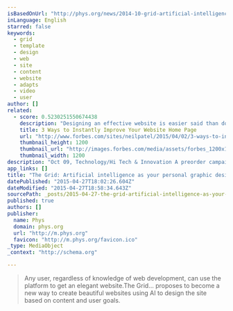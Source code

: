 ```yaml
---
isBasedOnUrl: "http://phys.org/news/2014-10-grid-artificial-intelligence-personal-graphic.html"
inLanguage: English
starred: false
keywords:
  - grid
  - template
  - design
  - web
  - site
  - content
  - website
  - adapts
  - video
  - user
author: []
related:
  - score: 0.5230251550674438
    description: "Designing an effective website is easier said than done. Many businesses today do not understand how to successfully create a website that makes money. Instead of viewing their website as a marketing venue, they treat it simply as a web placeholder. The problem with this approach is that it prevents the site [...]"
    title: 3 Ways to Instantly Improve Your Website Home Page
    url: "http://www.forbes.com/sites/neilpatel/2015/04/02/3-ways-to-instantly-improve-your-website-home-page/"
    thumbnail_height: 1200
    thumbnail_url: "http://images.forbes.com/media/assets/forbes_1200x1200.jpg"
    thumbnail_width: 1200
description: "Oct 09, Technology/Hi Tech & Innovation A preorder campaign has been launched for a web design platform that uses artificial intelligence (AI) to bring people closer to the quality websites they wish they had without a lot of bother and time."
app_links: []
title: "The Grid: Artificial intelligence as your personal graphic designer"
datePublished: "2015-04-27T18:02:26.604Z"
dateModified: "2015-04-27T18:58:34.643Z"
sourcePath: _posts/2015-04-27-the-grid-artificial-intelligence-as-your-personal-graphic-d.md
published: true
authors: []
publisher:
  name: Phys
  domain: phys.org
  url: "http://m.phys.org"
  favicon: "http://m.phys.org/favicon.ico"
_type: MediaObject
_context: "http://schema.org"

---
```

> Any user, regardless of knowledge of web development, can use the platform to get an elegant website.The Grid... proposes to become a new way to create beautiful websites using AI to design the site based on content and user goals.
